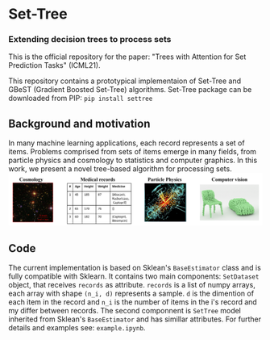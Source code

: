 # Set-Tree
### Extending decision trees to process sets
This is the official repository for the paper: "Trees with Attention for Set Prediction Tasks" (ICML21).

This repository contains a prototypical implementaion of Set-Tree and GBeST (Gradient Boosted Set-Tree) algorithms.
Set-Tree package can be downloaded from PIP:
`pip install settree`

## Background and motivation
In many machine learning applications, each record represents a set of items. Problems comprised from sets of items emerge in many fields, from particle physics and cosmology to statistics and computer graphics. In this work, we present a novel tree-based algorithm for processing sets.
![set_problems](images/set_problems.PNG)

## Code

The current implementation is based on Sklean's `BaseEstimator` class and is fully compatible with Sklearn.
It contains two main components: `SetDataset` object, that receives `records` as attribute. `records` is a list of numpy arrays, each array with shape `(n_i, d)` represents a sample. `d` is the dimention of each item in the record and `n_i` is the number of items in the i's record and my differ between records. The second componnent is `SetTree` model inherited from Sklean's `BaseEstimator` and has simillar attributes. For further details and examples see: `example.ipynb`.



